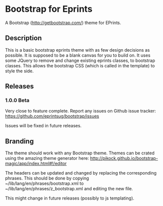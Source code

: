 # Bootstrap for Eprints  

A Bootstrap (http://getbootstrap.com/) theme for EPrints. 

## Description

This is a basic bootstrap eprints theme with as few design decisions as possible. It is supposed to be a blank canvas for you to build on. It uses some JQuery to remove and change existing eprints classes, to bootstrap classes. This allows the bootstrap CSS (which is called in the template) to style the side.

## Releases 

### 1.0.0 Beta

Very close to feature complete. Report any issues on Github issue tracker: https://github.com/eprintsug/bootstrap/issues

Issues will be fixed in future releases.

## Branding

The theme should work with any Bootstrap theme. Themes can be crated using the amazing theme generator here: http://pikock.github.io/bootstrap-magic/app/index.html#!/editor

The headers can be updated and changed by replacing the corresponding phrases. This should be done by copying ~/lib/lang/en/phrases/bootstrap.xml to ~/lib/lang/en/phrases/z_bootstrap.xml and editing the new file.

This might change in future releases (possibly to js templating). 

